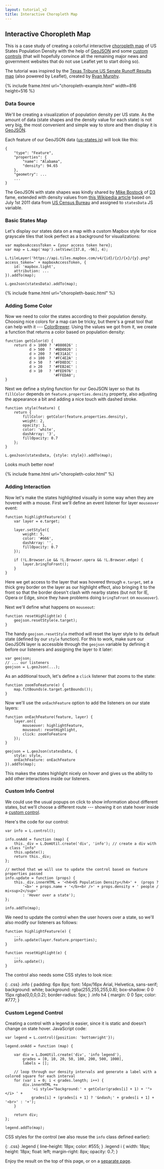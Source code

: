 ```yaml
---
layout: tutorial_v2
title: Interactive Choropleth Map
---
```


## Interactive Choropleth Map

This is a case study of creating a colorful interactive [choropleth map](http://en.wikipedia.org/wiki/Choropleth_map) of US States Population Density with the help of [GeoJSON](geojson.html) and some [custom controls](../reference.html#icontrol) (that will hopefully convince all the remaining major news and government websites that do not use Leaflet yet to start doing so).

The tutorial was inspired by the [Texas Tribune US Senate Runoff Results map](http://www.texastribune.org/library/data/us-senate-runoff-results-map/) (also powered by Leaflet), created by [Ryan Murphy](http://www.texastribune.org/about/staff/ryan-murphy/).

{% include frame.html url="choropleth-example.html" width=816 height=516 %}

### Data Source

We'll be creating a visualization of population density per US state. As the amount of data (state shapes and the density value for each state) is not very big, the most convenient and simple way to store and then display it is [GeoJSON](geojson.html).

Each feature of our GeoJSON data ([us-states.js](us-states.js)) will look like this:

	{
		"type": "Feature",
		"properties": {
			"name": "Alabama",
			"density": 94.65
		},
		"geometry": ...
		...
	}

The GeoJSON with state shapes was kindly shared by [Mike Bostock](http://bost.ocks.org/mike) of [D3](http://d3js.org/) fame, extended with density values from [this Wikipedia article](http://en.wikipedia.org/wiki/List_of_U.S._states_by_population_density) based on July 1st 2011 data from [US Census Bureau](http://www.census.gov/) and assigned to `statesData` JS variable.

### Basic States Map

Let's display our states data on a map with a custom Mapbox style for nice grayscale tiles that look perfect as a background for visualizations:

	var mapboxAccessToken = {your access token here};
	var map = L.map('map').setView([37.8, -96], 4);

	L.tileLayer('https://api.tiles.mapbox.com/v4/{id}/{z}/{x}/{y}.png?access_token=' + mapboxAccessToken, {
		id: 'mapbox.light',
		attribution: ...
	}).addTo(map);

	L.geoJson(statesData).addTo(map);

{% include frame.html url="choropleth-basic.html" %}


### Adding Some Color

Now we need to color the states according to their population density. Choosing nice colors for a map can be tricky, but there's a great tool that can help with it --- [ColorBrewer](http://colorbrewer2.org/). Using the values we got from it, we create a function that returns a color based on population density:

	function getColor(d) {
		return d > 1000 ? '#800026' :
		       d > 500  ? '#BD0026' :
		       d > 200  ? '#E31A1C' :
		       d > 100  ? '#FC4E2A' :
		       d > 50   ? '#FD8D3C' :
		       d > 20   ? '#FEB24C' :
		       d > 10   ? '#FED976' :
		                  '#FFEDA0';
	}

Next we define a styling function for our GeoJSON layer so that its `fillColor` depends on `feature.properties.density` property, also adjusting the appearance a bit and adding a nice touch with dashed stroke.

	function style(feature) {
		return {
			fillColor: getColor(feature.properties.density),
			weight: 2,
			opacity: 1,
			color: 'white',
			dashArray: '3',
			fillOpacity: 0.7
		};
	}

	L.geoJson(statesData, {style: style}).addTo(map);

Looks much better now!

{% include frame.html url="choropleth-color.html" %}


### Adding Interaction

Now let's make the states highlighted visually in some way when they are hovered with a mouse. First we'll define an event listener for layer `mouseover` event:

	function highlightFeature(e) {
		var layer = e.target;

		layer.setStyle({
			weight: 5,
			color: '#666',
			dashArray: '',
			fillOpacity: 0.7
		});

		if (!L.Browser.ie && !L.Browser.opera && !L.Browser.edge) {
			layer.bringToFront();
		}
	}

Here we get access to the layer that was hovered through `e.target`, set a thick grey border on the layer as our highlight effect, also bringing it to the front so that the border doesn't clash with nearby states (but not for IE, Opera or Edge, since they have problems doing `bringToFront` on `mouseover`).

Next we'll define what happens on `mouseout`:

	function resetHighlight(e) {
		geojson.resetStyle(e.target);
	}

The handy `geojson.resetStyle` method will reset the layer style to its default state (defined by our `style` function). For this to work, make sure our GeoJSON layer is accessible through the `geojson` variable by defining it before our listeners and assigning the layer to it later:

	var geojson;
	// ... our listeners
	geojson = L.geoJson(...);

As an additional touch, let's define a `click` listener that zooms to the state:

	function zoomToFeature(e) {
		map.fitBounds(e.target.getBounds());
	}

Now we'll use the `onEachFeature` option to add the listeners on our state layers:

	function onEachFeature(feature, layer) {
		layer.on({
			mouseover: highlightFeature,
			mouseout: resetHighlight,
			click: zoomToFeature
		});
	}

	geojson = L.geoJson(statesData, {
		style: style,
		onEachFeature: onEachFeature
	}).addTo(map);

This makes the states highlight nicely on hover and gives us the ability to add other interactions inside our listeners.

### Custom Info Control

We could use the usual popups on click to show information about different states, but we'll choose a different route --- showing it on state hover inside a [custom control](../reference.html#icontrol).

Here's the code for our control:

	var info = L.control();

	info.onAdd = function (map) {
		this._div = L.DomUtil.create('div', 'info'); // create a div with a class "info"
		this.update();
		return this._div;
	};

	// method that we will use to update the control based on feature properties passed
	info.update = function (props) {
		this._div.innerHTML = '<h4>US Population Density</h4>' +  (props ?
			'<b>' + props.name + '</b><br />' + props.density + ' people / mi<sup>2</sup>'
			: 'Hover over a state');
	};

	info.addTo(map);

We need to update the control when the user hovers over a state, so we'll also modify our listeners as follows:

	function highlightFeature(e) {
		...
		info.update(layer.feature.properties);
	}

	function resetHighlight(e) {
		...
		info.update();
	}

The control also needs some CSS styles to look nice:

{: .css}
	.info {
		padding: 6px 8px;
		font: 14px/16px Arial, Helvetica, sans-serif;
		background: white;
		background: rgba(255,255,255,0.8);
		box-shadow: 0 0 15px rgba(0,0,0,0.2);
		border-radius: 5px;
	}
	.info h4 {
		margin: 0 0 5px;
		color: #777;
	}

### Custom Legend Control

Creating a control with a legend is easier, since it is static and doesn't change on state hover. JavaScript code:

	var legend = L.control({position: 'bottomright'});

	legend.onAdd = function (map) {

		var div = L.DomUtil.create('div', 'info legend'),
			grades = [0, 10, 20, 50, 100, 200, 500, 1000],
			labels = [];

		// loop through our density intervals and generate a label with a colored square for each interval
		for (var i = 0; i < grades.length; i++) {
			div.innerHTML +=
				'<i style="background:' + getColor(grades[i] + 1) + '"></i> ' +
				grades[i] + (grades[i + 1] ? '&ndash;' + grades[i + 1] + '<br>' : '+');
		}

		return div;
	};

	legend.addTo(map);

CSS styles for the control (we also reuse the `info` class defined earlier):

{: .css}
	.legend {
		line-height: 18px;
		color: #555;
	}
	.legend i {
		width: 18px;
		height: 18px;
		float: left;
		margin-right: 8px;
		opacity: 0.7;
	}

Enjoy the result on the top of this page, or on a [separate page](choropleth-example.html).


